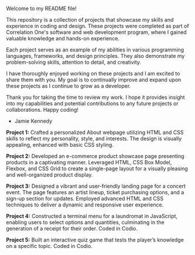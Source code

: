 Welcome to my README file! 

This repository is a collection of projects that showcase my skills and experience in coding and design. These projects were completed as part of Correlation One's software and web development program, where I gained valuable knowledge and hands-on experience. 

Each project serves as an example of my abilities in various programming languages, frameworks, and design principles. They also demonstrate my problem-solving skills, attention to detail, and creativity. 

I have thoroughly enjoyed working on these projects and I am excited to share them with you. My goal is to continually improve and expand upon these projects as I continue to grow as a developer. 

Thank you for taking the time to review my work. I hope it provides insight into my capabilities and potential contributions to any future projects or collaborations. Happy coding!

- Jamie Kennedy

**Project 1:**
Crafted a personalized About webpage utilizing HTML and CSS skills to reflect my personality, style, and interests. The design is visually appealing, enhanced with basic CSS styling.

**Project 2:**
Developed an e-commerce product showcase page presenting products in a captivating manner. Leveraged HTML, CSS Box Model, Flexbox, and CSS Grid to create a single-page layout for a visually pleasing and well-organized product display.

**Project 3:**
Designed a vibrant and user-friendly landing page for a concert event. The page features an artist lineup, ticket purchasing options, and a sign-up section for updates. Employed advanced HTML and CSS techniques to deliver a dynamic and responsive user experience.

**Project 4:**
Constructed a terminal menu for a laundromat in JavaScript, enabling users to select options and quantities, culminating in the generation of a receipt for their order. Coded in Codio.

**Project 5:**
Built an interactive quiz game that tests the player’s knowledge on a specific topic. Coded in Codio.